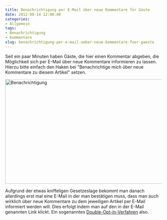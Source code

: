 ```yaml
---
title: Benachrichtigung per E-Mail über neue Kommentare für Gäste
date: 2012-08-14 12:08:00
categories:
- Allgemein
tags:
- Benachrichtigung
- Kommentare
slug: benachrichtigung-per-e-mail-ueber-neue-kommentare-fuer-gaeste
---
```

Seit ein paar Minuten haben Gäste, die hier einen Kommentar abgeben, die Möglichkeit sich per E-Mail über neue Kommentare informieren zu lassen. Hierzu bitte einfach den Haken bei "Benachrichtige mich über neue Kommentare zu diesem Artikel" setzen.

<img alt="Benachrichtigung" src="/files/benachrichtigung_gaeste.png" style="width: 621px; height: 336px;">

Aufgrund der etwas kniffeligen Gesetzeslage bekommt man danach allerdings erst mal eine E-Mail in der man bestätigen muss, dass man auch wirklich über neue Kommentare zu dem jeweiligen Artikel per E-Mail informiert werden will. Dies erfolgt indem man auf den in der E-Mail genannten Link klickt. Ein sogenanntes [Double-Opt-in-Verfahren](http://de.wikipedia.org/wiki/Opt-in "Double-Opt-in-Verfahren") also.